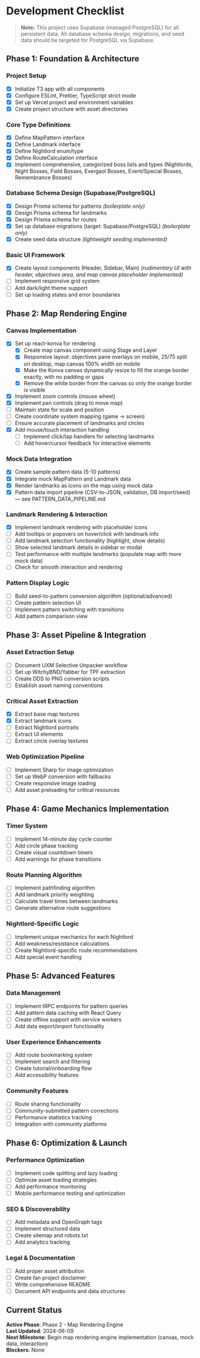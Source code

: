# Development Checklist

> **Note:** This project uses Supabase (managed PostgreSQL) for all persistent data. All database schema design, migrations, and seed data should be targeted for PostgreSQL via Supabase.

## Phase 1: Foundation & Architecture
### Project Setup
- [x] Initialize T3 app with all components
- [x] Configure ESLint, Prettier, TypeScript strict mode
- [x] Set up Vercel project and environment variables
- [x] Create project structure with asset directories

### Core Type Definitions
- [x] Define MapPattern interface
- [x] Define Landmark interface
- [x] Define Nightlord enum/type
- [x] Define RouteCalculation interface
- [x] Implement comprehensive, categorized boss lists and types (Nightlords, Night Bosses, Field Bosses, Evergaol Bosses, Event/Special Bosses, Remembrance Bosses)

### Database Schema Design (Supabase/PostgreSQL)
- [x] Design Prisma schema for patterns *(boilerplate only)*
- [x] Design Prisma schema for landmarks
- [x] Design Prisma schema for routes
- [x] Set up database migrations (target: Supabase/PostgreSQL) *(boilerplate only)*
- [x] Create seed data structure *(lightweight seeding implemented)*

### Basic UI Framework
- [x] Create layout components (Header, Sidebar, Main) *(rudimentary UI with header, objectives area, and map canvas placeholder implemented)*
- [ ] Implement responsive grid system
- [ ] Add dark/light theme support
- [ ] Set up loading states and error boundaries

## Phase 2: Map Rendering Engine
### Canvas Implementation
- [x] Set up react-konva for rendering
  - [x] Create map canvas component using Stage and Layer
  - [x] Responsive layout: objectives pane overlays on mobile, 25/75 split on desktop, map canvas 100% width on mobile
  - [x] Make the Konva canvas dynamically resize to fill the orange border exactly, with no padding or gaps
  - [x] Remove the white border from the canvas so only the orange border is visible
- [x] Implement zoom controls (mouse wheel)
- [x] Implement pan controls (drag to move map)
- [ ] Maintain state for scale and position
- [ ] Create coordinate system mapping (game → screen)
- [ ] Ensure accurate placement of landmarks and circles
- [x] Add mouse/touch interaction handling
  - [ ] Implement click/tap handlers for selecting landmarks
  - [ ] Add hover/cursor feedback for interactive elements

### Mock Data Integration
- [x] Create sample pattern data (5-10 patterns)
- [x] Integrate mock MapPattern and Landmark data
- [x] Render landmarks as icons on the map using mock data
- [x] Pattern data import pipeline (CSV-to-JSON, validation, DB import/seed) — see PATTERN_DATA_PIPELINE.md

### Landmark Rendering & Interaction
- [x] Implement landmark rendering with placeholder icons
- [ ] Add tooltips or popovers on hover/click with landmark info
- [ ] Add landmark selection functionality (highlight, show details)
- [ ] Show selected landmark details in sidebar or modal
- [ ] Test performance with multiple landmarks (populate map with more mock data)
- [ ] Check for smooth interaction and rendering

### Pattern Display Logic
- [ ] Build seed-to-pattern conversion algorithm (optional/advanced)
- [ ] Create pattern selection UI
- [ ] Implement pattern switching with transitions
- [ ] Add pattern comparison view

## Phase 3: Asset Pipeline & Integration
### Asset Extraction Setup
- [ ] Document UXM Selective Unpacker workflow
- [ ] Set up WitchyBND/Yabber for TPF extraction
- [ ] Create DDS to PNG conversion scripts
- [ ] Establish asset naming conventions

### Critical Asset Extraction
- [x] Extract base map textures
- [x] Extract landmark icons
- [ ] Extract Nightlord portraits
- [ ] Extract UI elements
- [ ] Extract circle overlay textures

### Web Optimization Pipeline
- [ ] Implement Sharp for image optimization
- [ ] Set up WebP conversion with fallbacks
- [ ] Create responsive image loading
- [ ] Add asset preloading for critical resources

## Phase 4: Game Mechanics Implementation
### Timer System
- [ ] Implement 14-minute day cycle counter
- [ ] Add circle phase tracking
- [ ] Create visual countdown timers
- [ ] Add warnings for phase transitions

### Route Planning Algorithm
- [ ] Implement pathfinding algorithm
- [ ] Add landmark priority weighting
- [ ] Calculate travel times between landmarks
- [ ] Generate alternative route suggestions

### Nightlord-Specific Logic
- [ ] Implement unique mechanics for each Nightlord
- [ ] Add weakness/resistance calculations
- [ ] Create Nightlord-specific route recommendations
- [ ] Add special event handling

## Phase 5: Advanced Features
### Data Management
- [ ] Implement tRPC endpoints for pattern queries
- [ ] Add pattern data caching with React Query
- [ ] Create offline support with service workers
- [ ] Add data export/import functionality

### User Experience Enhancements
- [ ] Add route bookmarking system
- [ ] Implement search and filtering
- [ ] Create tutorial/onboarding flow
- [ ] Add accessibility features

### Community Features
- [ ] Route sharing functionality
- [ ] Community-submitted pattern corrections
- [ ] Performance statistics tracking
- [ ] Integration with community platforms

## Phase 6: Optimization & Launch
### Performance Optimization
- [ ] Implement code splitting and lazy loading
- [ ] Optimize asset loading strategies
- [ ] Add performance monitoring
- [ ] Mobile performance testing and optimization

### SEO & Discoverability
- [ ] Add metadata and OpenGraph tags
- [ ] Implement structured data
- [ ] Create sitemap and robots.txt
- [ ] Add analytics tracking

### Legal & Documentation
- [ ] Add proper asset attribution
- [ ] Create fan project disclaimer
- [ ] Write comprehensive README
- [ ] Document API endpoints and data structures

## Current Status
**Active Phase**: Phase 2 - Map Rendering Engine  
**Last Updated**: 2024-06-09  
**Next Milestone**: Begin map rendering engine implementation (canvas, mock data, interaction)  
**Blockers**: None